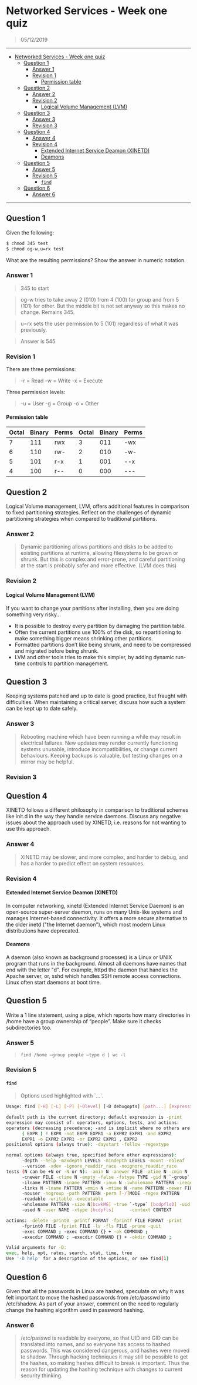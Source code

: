 # Networked Services - Week one quiz

> 05/12/2019

----

- [Networked Services - Week one quiz](#networked-services---week-one-quiz)
  - [Question 1](#question-1)
    - [Answer 1](#answer-1)
    - [Revision 1](#revision-1)
      - [Permission table](#permission-table)
  - [Question 2](#question-2)
    - [Answer 2](#answer-2)
    - [Revision 2](#revision-2)
      - [Logical Volume Management (LVM)](#logical-volume-management-lvm)
  - [Question 3](#question-3)
    - [Answer 3](#answer-3)
    - [Revision 3](#revision-3)
  - [Question 4](#question-4)
    - [Answer 4](#answer-4)
    - [Revision 4](#revision-4)
      - [Extended Internet Service Deamon (XINETD)](#extended-internet-service-deamon-xinetd)
      - [Deamons](#deamons)
  - [Question 5](#question-5)
    - [Answer 5](#answer-5)
    - [Revision 5](#revision-5)
      - [`find`](#find)
  - [Question 6](#question-6)
    - [Answer 6](#answer-6)

----

## Question 1

Given the following:

```bash
$ chmod 345 test
$ chmod og-w,u=rx test
```

What are the resulting permissions? Show the answer in numeric notation.

### Answer 1

> 345 to start

> og-w tries to take away 2 (010) from 4 (100) for group and from 5 (101) for other. But the middle bit is not set anyway so this makes no change. Remains 345.

> u=rx sets the user permission to 5 (101) regardless of what it was previously.

> Answer is 545

### Revision 1

There are three permissions:

> -r = Read
> -w = Write
> -x = Execute

Three permission levels:

> -u = User
> -g = Group
> -o = Other

#### Permission table

 | Octal | Binary | Perms | Octal | Binary | Perms |
| --- | --- | --- | --- | --- | --- |
| 7 | 111 | rwx | 3 | 011 | -wx |
| 6 | 110 | rw- | 2 | 010 | -w- |
| 5 | 101 | r-x | 1 | 001 | --x |
| 4 | 100 | r-- | 0 | 000 | --- |

## Question 2

Logical Volume management, LVM, offers additional features in comparison to fixed partitioning strategies. Reflect on the challenges of dynamic partitioning strategies when compared to traditional partitions.

### Answer 2

> Dynamic partitioning allows partitions and disks to be added to existing partitions at runtime, allowing filesystems to be grown or shrunk. But this is complex and error-prone, and careful partitioning at the start is probably safer and more effective. (LVM does this)

### Revision 2

#### Logical Volume Management (LVM)

If you want to change your partitions after installing, then you are
doing something very risky…

- It is possible to destroy every partition by damaging the partition table.
- Often the current partitions use 100% of the disk, so repartitioning to make something bigger means shrinking other partitions.
- Formatted partitions don’t like being shrunk, and need to be compressed and migrated before being shrunk.
- LVM and other tools tries to make this simpler, by adding dynamic run-time controls to partition management.

## Question 3

Keeping systems patched and up to date is good practice, but fraught with difficulties. When maintaining a critical server, discuss how such a system can be kept up to date safely.

### Answer 3

> Rebooting machine which have been running a while may result in electrical failures. New updates may render currently functioning systems unusable, introduce incompatibilities, or change current behaviours. Keeping backups is valuable, but testing changes on a mirror may be helpful.

### Revision 3



## Question 4

XINETD follows a different philosophy in comparison to traditional schemes like init.d in the way they handle service daemons. Discuss any negative issues about the approach used by XINETD, i.e. reasons for not wanting to use this approach.

### Answer 4

> XINETD may be slower, and more complex, and harder to debug, and has a harder to predict effect on system resources.

### Revision 4

#### Extended Internet Service Deamon (XINETD)

In computer networking, xinetd (Extended Internet Service Daemon) is an open-source super-server daemon, runs on many Unix-like systems and manages Internet-based connectivity. It offers a more secure alternative to the older inetd ("the Internet daemon"), which most modern Linux distributions have deprecated.

#### Deamons

A daemon (also known as background processes) is a Linux or UNIX program that runs in the background. Almost all daemons have names that end with the letter "d". For example, httpd the daemon that handles the Apache server, or, sshd which handles SSH remote access connections. Linux often start daemons at boot time.

## Question 5

Write a 1 line statement, using a pipe, which reports how many directories in /home have a group ownership of “people”. Make sure it checks subdirectories too.

### Answer 5

> `find /home –group people –type d | wc -l`

### Revision 5

#### `find`

> Options used highlighted with \`...`.

```bash
Usage: find [-H] [-L] [-P] [-Olevel] [-D debugopts] [path...] [expression]

default path is the current directory; default expression is -print
expression may consist of: operators, options, tests, and actions:
operators (decreasing precedence; -and is implicit where no others are given):
      ( EXPR ) ! EXPR -not EXPR EXPR1 -a EXPR2 EXPR1 -and EXPR2
      EXPR1 -o EXPR2 EXPR1 -or EXPR2 EXPR1 , EXPR2
positional options (always true): -daystart -follow -regextype

normal options (always true, specified before other expressions):
      -depth --help -maxdepth LEVELS -mindepth LEVELS -mount -noleaf
      --version -xdev -ignore_readdir_race -noignore_readdir_race
tests (N can be +N or -N or N): -amin N -anewer FILE -atime N -cmin N
      -cnewer FILE -ctime N -empty -false -fstype TYPE -gid N `-group` NAME
      -ilname PATTERN -iname PATTERN -inum N -iwholename PATTERN -iregex PATTERN
      -links N -lname PATTERN -mmin N -mtime N -name PATTERN -newer FILE
      -nouser -nogroup -path PATTERN -perm [-/]MODE -regex PATTERN
      -readable -writable -executable
      -wholename PATTERN -size N[bcwkMG] -true `-type` [bcdpflsD] -uid N
      -used N -user NAME -xtype [bcdpfls]      -context CONTEXT

actions: -delete -print0 -printf FORMAT -fprintf FILE FORMAT -print 
      -fprint0 FILE -fprint FILE -ls -fls FILE -prune -quit
      -exec COMMAND ; -exec COMMAND {} + -ok COMMAND ;
      -execdir COMMAND ; -execdir COMMAND {} + -okdir COMMAND ;

Valid arguments for -D:
exec, help, opt, rates, search, stat, time, tree
Use '-D help' for a description of the options, or see find(1)
```

## Question 6

Given that all the passwords in Linux are hashed, speculate on why it was felt important to move the hashed passwords from /etc/passwd into /etc/shadow. As part of your answer, comment on the need to regularly change the hashing algorithm used in password hashing.

### Answer 6

> /etc/passwd is readable by everyone, so that UID and GID can be translated into names, and so everyone has access to hashed passwords. This was considered dangerous, and hashes were moved to shadow. Through hacking techniques it may still be possible to get the hashes, so making hashes difficult to break is important. Thus the reason for updating the hashing technique with changes to current security thinking.
